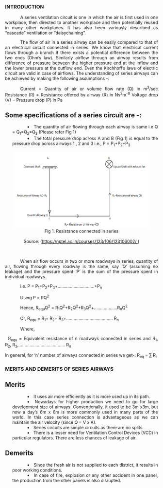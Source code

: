 ### INTRODUCTION<br>

<p style="text-indent:50px;text-align:justify">A series ventilation circuit is one in which the air is first used in one workplace, then directed to another workplace and then potentially reused in many other workplaces. It has also been variously described as “cascade” ventilation or “daisychaining”.</p>

<p style="text-indent:50px;text-align:justify">
The flow of air in a series airway can be easily compared to that of an electrical circuit connected in series. We know that electrical current flows through a branch if there exists a potential difference between the two ends (Ohm’s law). Similarly airflow through an airway results from difference of pressure between the higher pressure end at the inflow and the lower pressure at the outflow end. Even the Kirchhoff’s laws of electric circuit are valid in case of airflows. The understanding of series airways can be achieved by making the following assumptions -:</p>

<p style="text-indent:50px;text-align:justify">Current = Quantity of air or volume flow rate (Q) in m<sup>3</sup>/sec 
Resistance (R) = Resistance offered by airway (R) in Ns<sup>2</sup>m<sup>-8</sup> 
Voltage drop (V) = Pressure drop (P) in Pa</p>

## Some specifications of a series circuit are -:
 
<ul style="text-indent:50px;text-align:justify;list-style-position: inside;">
<li>The quantity of air flowing through each airway is same i.e Q = Q<sub>1</sub>=Q<sub>2</sub>=Q<sub>3</sub> (Please refer Fig 1) </li>
<li>The total pressure drop across A and B (Fig 1) is equal to the pressure drop across airways 1 , 2 and 3 i.e., P = P<sub>1</sub>+P<sub>2</sub>+P<sub>3</sub></li>
</ul>

<center>
  <img src="images/ducts.png" height="250" width="450">
  <center>Fig 1. Resistance connected in series</center><br>
  <center>Source: (<a href="https://nptel.ac.in/courses/123/106/123106002/">https://nptel.ac.in/courses/123/106/123106002/
</a>)
</center><br><br>
</center>

<p style="text-indent:50px;text-align:justify">
When air flow occurs in two or more roadways in series, quantity of air, flowing through every roadway is the same, say ‘Q’ (assuming no leakage) and the pressure spent ‘P’ is the sum of the pressure spent in individual roadways.	
</p>

<p style="text-indent:50px;text-align:justify">i.e. P = P<sub>1</sub>+P<sub>2</sub>+P<sub>3</sub>+…………………………+P<sub>n</sub></p>
<p style="text-indent:50px;text-align:justify">Using P = RQ<sup>2</sup></p>
<p style="text-indent:50px;text-align:justify">Hence, R<sub>equ</sub>Q<sup>2</sup> = R<sub>1</sub>Q<sup>2</sup>+R<sub>2</sub>Q<sup>2</sup>+R<sub>3</sub>Q<sup>2</sup>+……………….R<sub>n</sub>Q<sup>2</sup></p>
<p style="text-indent:50px;text-align:justify">Or, R<sub>equ</sub>  =  R<sub>1</sub>+ R<sub>2</sub>+ R<sub>3</sub>+……………………………….. R<sub>n</sub> </p>
<p style="text-indent:50px;text-align:justify">Where,</p>
<p style="text-indent:10px;text-align:justify">R<sub>equ</sub>  = Equivalent resistance of n roadways connected in series and R<sub>1</sub>, R<sub>2</sub>, R<sub>3</sub>,……………………………….. R<sub>n</sub></p>

In general, for ‘n’ number of airways connected in series we get-: 
R<sub>eq</sub> = ∑ R<sub>i</sub>


### MERITS AND DEMERITS OF SERIES AIRWAYS 

## Merits 
<ul style="text-indent:50px;text-align:justify;list-style-position: inside;">
<li>It uses air more efficiently as it is more used up in its path.</li> 
<li>Nowadays for higher production we need to go for large development size of airways. Conventionally, it used to be 3m x3m, but now a day’s 6m x 6m is more commonly used in many parts of the world. In this case series connection is advantageous as we can maintain the air velocity (since Q = V x A).</li>
<li>Series circuits are simple circuits as there are no splits.</li>
<li>There is a lesser need for Ventilation Control Devices (VCD) in particular regulators. 
There are less chances of leakage of air.</li> 
</ul>

## Demerits 
<ul style="text-indent:50px;text-align:justify;list-style-position: inside;">
<li>Since the fresh air is not supplied to each district, it results in poor working conditions.</li> 
<li>In case of fire, explosion or any other accident in one panel, the production from the other panels is also disrupted.</li> 
</ul>
